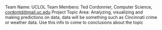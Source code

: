 Team Name: UCLOL
Team Members: 
    Ted Cordonnier, Computer Science, cordontd@mail.uc.edu
Project Topic Area: Analyzing, visualizing and making predictions on data, data will be something such as Cincinnati crime or weather data. Use this info to come to conclusions about the topic
